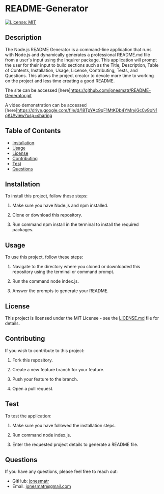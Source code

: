 # README-Generator
[![License: MIT](https://img.shields.io/badge/License-MIT-yellow.svg)](https://opensource.org/licenses/MIT)

## Description
The Node.js README Generator is a command-line application that runs with Node.js and dynamically generates a professional README.md file from a user's input using the Inquirer package. This application will prompt the user for their input to build sections such as the Title, Description, Table of Contents, Installation, Usage, License, Contributing, Tests, and Questions. This allows the project creator to devote more time to working on the project and less time creating a good README.

The site can be accessed [here]https://github.com/jonesmatr/README-Generator.git

A video demonstration can be accessed [here]https://drive.google.com/file/d/18TpYAc9qF1MtKDb4YMryiGc0v9oN1qKU/view?usp=sharing 

## Table of Contents
* [Installation](#installation)
* [Usage](#usage)
* [License](#license)
* [Contributing](#contributing)
* [Test](#test)
* [Questions](#questions)

## Installation
To install this project, follow these steps:

1. Make sure you have Node.js and npm installed. 

2. Clone or download this repository.

3. Run command npm install in the terminal to install the required packages.

## Usage
To use this project, follow these steps:

1. Navigate to the directory where you cloned or downloaded this repository using the terminal or command prompt.

2. Run the command node index.js.

3. Answer the prompts to generate your README.

## License
This project is licensed under the MIT License - see the [LICENSE.md](https://opensource.org/licenses/MIT) file for details.

## Contributing
If you wish to contribute to this project:

1. Fork this repository.

2. Create a new feature branch for your feature.

3. Push your feature to the branch.

4. Open a pull request.

## Test
To test the application:

1. Make sure you have followed the installation steps.

2. Run command node index.js.

3. Enter the requested project details to generate a README file.

## Questions
If you have any questions, please feel free to reach out:
* GitHub: [jonesmatr](https://github.com/jonesmatr)
* Email: jonesmatr@gmail.com
